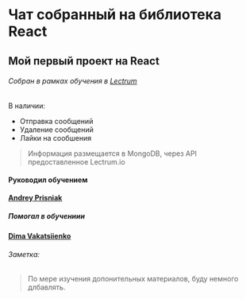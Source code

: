 ﻿# Чат собранный на библиотека React
## Мой первый проект на React

###### Собран в рамках обучения в [Lectrum](lectrum.io)
В наличии:
* Отправка сообщений
* Удаление сообщений
* Лайки на сообшения

> Информация размещается в MongoDB, через API предоставленное Lectrum.io

#### Руководил обучением
[**Andrey Prisniak**](https://www.linkedin.com/in/andrey-prisniak-64a7289a)
##### Помогал в обучениии
[**Dima Vakatsiienko**](https://www.linkedin.com/in/dima-vakatsiienko-a20271100/)  


###### Заметка:  
> По мере изучения допонительных материалов, буду немного длбавлять.
